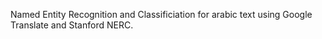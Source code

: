 Named Entity Recognition and Classificiation for arabic text using Google Translate and Stanford NERC.
